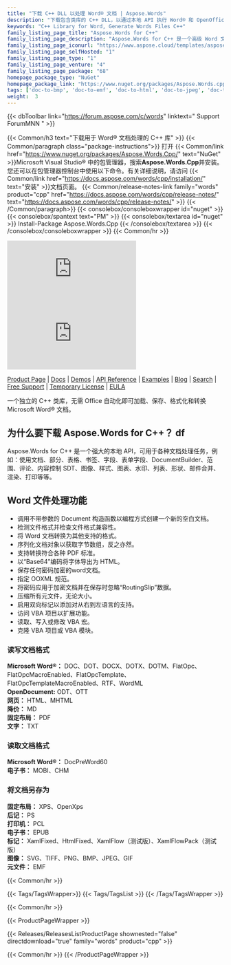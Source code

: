 ```yaml
---
title: "下载 C++ DLL 以处理 Word® 文档 | Aspose.Words"
description: "下载包含类库的 C++ DLL，以通过本地 API 执行 Word® 和 OpenOffice® 文档处理任务。加载、编辑、渲染、打印和转换。"
keywords: "C++ Library for Word, Generate Words Files C++"
family_listing_page_title: "Aspose.Words for C++"
family_listing_page_description: "Aspose.Words for C++ 是一个高级 Word 文档处理库，使您能够直接在您自己的 C++ 应用程序中执行广泛的文档处理任务，包括文档创建和操作。"
family_listing_page_iconurl: "https://www.aspose.cloud/templates/aspose/App_Themes/V3/images/words/272x272/aspose_words-for-cpp.png"
family_listing_page_selfHosted: "1"
family_listing_page_type: "1"
family_listing_page_venture: "4"
family_listing_page_package: "68"
homepage_package_type: "NuGet"
homepage_package_link: "https://www.nuget.org/packages/Aspose.Words.cpp"
tags: ['doc-to-bmp', 'doc-to-emf', 'doc-to-html', 'doc-to-jpeg', 'doc-to-pdf', 'doc-to-png', 'doc-to-postscript', 'doc-to-ps', 'docx-to-epub', 'docx-to-gif', 'docx-to-html', 'docx-to-markdown', 'docx-to-md', 'docx-to-mhtml', 'docx-to-pcl', 'docx-to-pdf', 'word-to-bmp', 'word-to-emf', 'word-to-epub', 'word-to-gif', 'word-to-html', 'word-to-jpeg', 'word-to-markdown', 'word-to-md', 'word-to-mhtml', 'word-to-pcl', 'word-to-pdf', 'word-to-png', 'word-to-postscript', 'word-to-ps']
weight:  3
---
```


{{< dbToolbar link="https://forum.aspose.com/c/words" linktext=" Support ForumMNN " >}}

{{< Common/h3 text="下载用于 Word® 文档处理的 C++ 库"  >}}
{{< Common/paragraph class="package-instructions">}}
打开
{{< Common/link href="https://www.nuget.org/packages/Aspose.Words.Cpp/" text="NuGet"  >}}Microsoft Visual Studio® 中的包管理器，搜索<b>Aspose.Words.Cpp</b>并安装。您还可以在包管理器控制台中使用以下命令。有关详细说明，请访问
{{< Common/link href="https://docs.aspose.com/words/cpp/installation/" text="安装"  >}}文档页面。
{{< Common/release-notes-link family="words" product="cpp" href="https://docs.aspose.com/words/cpp/release-notes/" text="https://docs.aspose.com/words/cpp/release-notes/"  >}}
{{< /Common/paragraph>}}
{{< consolebox/consoleboxwrapper id="nuget" >}}
       {{< consolebox/spantext text="PM" >}}
       {{< consolebox/textarea id="nuget" >}} Install-Package Aspose.Words.Cpp {{< /consolebox/textarea >}}
{{< /consolebox/consoleboxwrapper >}}
{{< Common/hr >}}

![Nuget](https://img.shields.io/nuget/v/Aspose.Words.Cpp) ![Nuget](https://img.shields.io/nuget/dt/Aspose.Words.Cpp?label=nuget%20downloads)

[Product Page](https://products.aspose.com/words/cpp/) | [Docs](https://docs.aspose.com/words/cpp/) | [Demos](https://products.aspose.app/words/family) | [API Reference](https://reference.aspose.com/words/cpp) | [Examples](https://github.com/aspose-words/Aspose.Words-for-C) | [Blog](https://blog.aspose.com/category/words/) | [Search](https://search.aspose.com/) | [Free Support](https://forum.aspose.com/c/words) | [Temporary License](https://purchase.aspose.com/temporary-license) | [EULA](https://about.aspose.com/legal/eula/)

一个独立的 C++ 类库，无需 Office 自动化即可加载、保存、格式化和转换 Microsoft Word® 文档。

## 为什么要下载 Aspose.Words for C++？ df

Aspose.Words for C++ 是一个强大的本地 API，可用于各种文档处理任务，例如：使用文档、部分、表格、书签、字段、表单字段、DocumentBuilder、范围、评论、内容控制 SDT、图像、样式、图表、水印、列表、形状、邮件合并、渲染、打印等等。

## Word 文件处理功能

- 调用不带参数的 Document 构造函数以编程方式创建一个新的空白文档。
- 检测文件格式并检查文件格式兼容性。
- 将 Word 文档转换为其他支持的格式。
- 序列化文档对象以获取字节数组，反之亦然。
- 支持转换符合各种 PDF 标准。
- 以“Base64”编码将字体导出为 HTML。
- 保存任何密码加密的word文档。
- 指定 OOXML 规范。
- 将密码应用于加密文档并在保存时忽略“RoutingSlip”数据。
- 压缩所有元文件，无论大小。
- 启用双向标记以添加对从右到左语言的支持。
- 访问 VBA 项目以扩展功能。
- 读取、写入或修改 VBA 宏。
- 克隆 VBA 项目或 VBA 模块。

### 读写文档格式

**Microsoft Word®：** DOC、DOT、DOCX、DOTX、DOTM、FlatOpc、FlatOpcMacroEnabled、FlatOpcTemplate、FlatOpcTemplateMacroEnabled、RTF、WordML\
**OpenDocument:** ODT、OTT\
**网页：** HTML、MHTML\
**降价：** MD\
**固定布局：** PDF\
**文字：** TXT

### 读取文档格式

**Microsoft Word®：** DocPreWord60\
**电子书：** MOBI、CHM

### 将文档另存为

**固定布局：** XPS、OpenXps\
**后记：** PS\
**打印机：** PCL\
**电子书：** EPUB\
**标记：** XamlFixed、HtmlFixed、XamlFlow（测试版）、XamlFlowPack（测试版）\
**图像：** SVG、TIFF、PNG、BMP、JPEG、GIF\
**元文件：** EMF

{{< Common/hr >}}

{{< Tags/TagsWrapper>}}
 {{< Tags/TagsList >}}
{{< /Tags/TagsWrapper >}}

{{< Common/hr >}}

{{< ProductPageWrapper >}}
<!-- ReleasesListProductPage-->
   {{< Releases/ReleasesListProductPage shownested="false"  directdownload="true" family="words" product="cpp" >}}
<!-- /ReleasesListProductPage-->
{{< Common/hr >}}
{{< /ProductPageWrapper >}}

